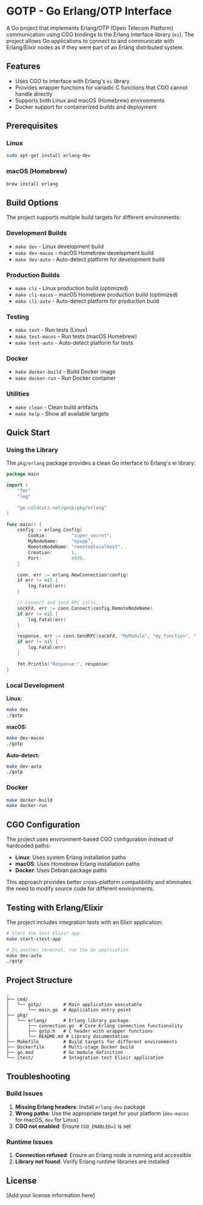 # GOTP - Go Erlang/OTP Interface

A Go project that implements Erlang/OTP (Open Telecom Platform) communication using CGO bindings to the Erlang Interface library (`ei`). The project allows Go applications to connect to and communicate with Erlang/Elixir nodes as if they were part of an Erlang distributed system.

## Features

- Uses CGO to interface with Erlang's `ei` library
- Provides wrapper functions for variadic C functions that CGO cannot handle directly
- Supports both Linux and macOS (Homebrew) environments
- Docker support for containerized builds and deployment

## Prerequisites

### Linux
```bash
sudo apt-get install erlang-dev
```

### macOS (Homebrew)
```bash
brew install erlang
```

## Build Options

The project supports multiple build targets for different environments:

### Development Builds
- `make dev` - Linux development build
- `make dev-macos` - macOS Homebrew development build  
- `make dev-auto` - Auto-detect platform for development build

### Production Builds
- `make cli` - Linux production build (optimized)
- `make cli-macos` - macOS Homebrew production build (optimized)
- `make cli-auto` - Auto-detect platform for production build

### Testing
- `make test` - Run tests (Linux)
- `make test-macos` - Run tests (macOS Homebrew)
- `make test-auto` - Auto-detect platform for tests

### Docker
- `make docker-build` - Build Docker image
- `make docker-run` - Run Docker container

### Utilities
- `make clean` - Clean build artifacts
- `make help` - Show all available targets

## Quick Start

### Using the Library

The `pkg/erlang` package provides a clean Go interface to Erlang's ei library:

```go
package main

import (
    "fmt"
    "log"
    
    "go.coldcutz.net/gotp/pkg/erlang"
)

func main() {
    config := erlang.Config{
        Cookie:         "super_secret",
        MyNodeName:     "myapp",
        RemoteNodeName: "remote@localhost",
        Creation:       1,
        Port:           9999,
    }

    conn, err := erlang.NewConnection(config)
    if err != nil {
        log.Fatal(err)
    }

    // Connect and send RPC calls...
    sockFd, err := conn.Connect(config.RemoteNodeName)
    if err != nil {
        log.Fatal(err)
    }

    response, err := conn.SendRPC(sockFd, "MyModule", "my_function", "[~s]", "Hello")
    if err != nil {
        log.Fatal(err)
    }

    fmt.Println("Response:", response)
}
```

### Local Development

**Linux:**
```bash
make dev
./gotp
```

**macOS:**
```bash
make dev-macos
./gotp
```

**Auto-detect:**
```bash
make dev-auto
./gotp
```

### Docker

```bash
make docker-build
make docker-run
```

## CGO Configuration

The project uses environment-based CGO configuration instead of hardcoded paths:

- **Linux**: Uses system Erlang installation paths
- **macOS**: Uses Homebrew Erlang installation paths  
- **Docker**: Uses Debian package paths

This approach provides better cross-platform compatibility and eliminates the need to modify source code for different environments.

## Testing with Erlang/Elixir

The project includes integration tests with an Elixir application:

```bash
# Start the test Elixir app
make start-itest-app

# In another terminal, run the Go application
make dev-auto
./gotp
```

## Project Structure

```
.
├── cmd/
│   └── gotp/        # Main application executable
│       └── main.go  # Application entry point
├── pkg/
│   └── erlang/      # Erlang library package
│       ├── connection.go  # Core Erlang connection functionality
│       ├── gotp.h   # C header with wrapper functions
│       └── README.md # Library documentation
├── Makefile         # Build targets for different environments
├── Dockerfile       # Multi-stage Docker build
├── go.mod           # Go module definition
└── itest/           # Integration test Elixir application
```

## Troubleshooting

### Build Issues

1. **Missing Erlang headers**: Install `erlang-dev` package
2. **Wrong paths**: Use the appropriate target for your platform (`dev-macos` for macOS, `dev` for Linux)
3. **CGO not enabled**: Ensure `CGO_ENABLED=1` is set

### Runtime Issues

1. **Connection refused**: Ensure an Erlang node is running and accessible
2. **Library not found**: Verify Erlang runtime libraries are installed

## License

[Add your license information here]